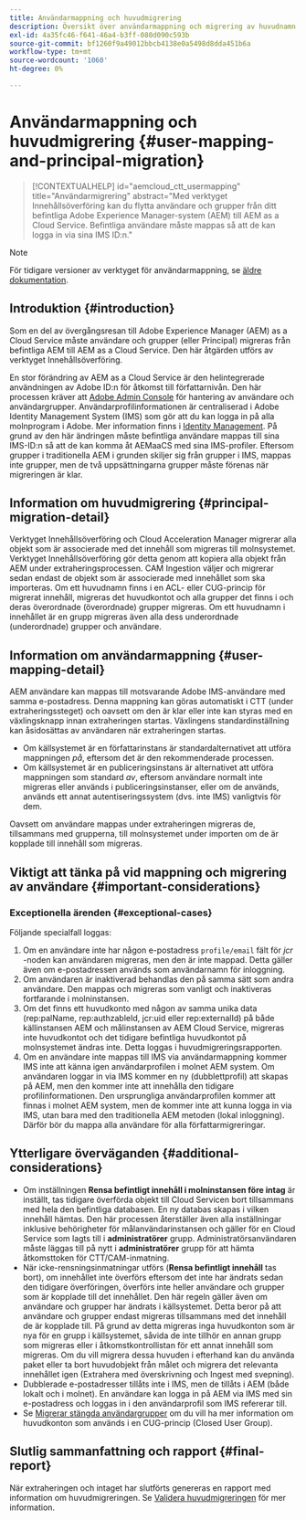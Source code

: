 ```yaml
---
title: Användarmappning och huvudmigrering
description: Översikt över användarmappning och migrering av huvudnamn på AEM as a Cloud Service.
exl-id: 4a35fc46-f641-46a4-b3ff-080d090c593b
source-git-commit: bf1260f9a49012bbcb4138e0a5498d8dda451b6a
workflow-type: tm+mt
source-wordcount: '1060'
ht-degree: 0%

---
```


# Användarmappning och huvudmigrering {#user-mapping-and-principal-migration}

>[!CONTEXTUALHELP]
>id="aemcloud_ctt_usermapping"
>title="Användarmigrering"
>abstract="Med verktyget Innehållsöverföring kan du flytta användare och grupper från ditt befintliga Adobe Experience Manager-system (AEM) till AEM as a Cloud Service. Befintliga användare måste mappas så att de kan logga in via sina IMS ID:n."

>[!NOTE]
>För tidigare versioner av verktyget för användarmappning, se [äldre dokumentation](/help/journey-migration/content-transfer-tool/user-mapping-tool-legacy/considerations-user-mapping-tool-legacy.md).

## Introduktion {#introduction}

Som en del av övergångsresan till Adobe Experience Manager (AEM) as a Cloud Service måste användare och grupper (eller Principal) migreras från befintliga AEM till AEM as a Cloud Service. Den här åtgärden utförs av verktyget Innehållsöverföring.

En stor förändring av AEM as a Cloud Service är den helintegrerade användningen av Adobe ID:n för åtkomst till författarnivån. Den här processen kräver att [Adobe Admin Console](https://helpx.adobe.com/enterprise/using/admin-console.html) för hantering av användare och användargrupper. Användarprofilinformationen är centraliserad i Adobe Identity Management System (IMS) som gör att du kan logga in på alla molnprogram i Adobe. Mer information finns i [Identity Management](https://experienceleague.adobe.com/docs/experience-manager-cloud-service/content/overview/what-is-new-and-different.html#identity-management). På grund av den här ändringen måste befintliga användare mappas till sina IMS-ID:n så att de kan komma åt AEMaaCS med sina IMS-profiler. Eftersom grupper i traditionella AEM i grunden skiljer sig från grupper i IMS, mappas inte grupper, men de två uppsättningarna grupper måste förenas när migreringen är klar.

## Information om huvudmigrering {#principal-migration-detail}

Verktyget Innehållsöverföring och Cloud Acceleration Manager migrerar alla objekt som är associerade med det innehåll som migreras till molnsystemet. Verktyget Innehållsöverföring gör detta genom att kopiera alla objekt från AEM under extraheringsprocessen. CAM Ingestion väljer och migrerar sedan endast de objekt som är associerade med innehållet som ska importeras. Om ett huvudnamn finns i en ACL- eller CUG-princip för migrerat innehåll, migreras det huvudkontot och alla grupper det finns i och deras överordnade (överordnade) grupper migreras. Om ett huvudnamn i innehållet är en grupp migreras även alla dess underordnade (underordnade) grupper och användare.

## Information om användarmappning {#user-mapping-detail}

AEM användare kan mappas till motsvarande Adobe IMS-användare med samma e-postadress. Denna mappning kan göras automatiskt i CTT (under extraheringssteget) och oavsett om den är klar eller inte kan styras med en växlingsknapp innan extraheringen startas. Växlingens standardinställning kan åsidosättas av användaren när extraheringen startas.

* Om källsystemet är en författarinstans är standardalternativet att utföra mappningen _på_, eftersom det är den rekommenderade processen.
* Om källsystemet är en publiceringsinstans är alternativet att utföra mappningen som standard _av_, eftersom användare normalt inte migreras eller används i publiceringsinstanser, eller om de används, används ett annat autentiseringssystem (dvs. inte IMS) vanligtvis för dem.

Oavsett om användare mappas under extraheringen migreras de, tillsammans med grupperna, till molnsystemet under importen om de är kopplade till innehåll som migreras.

## Viktigt att tänka på vid mappning och migrering av användare {#important-considerations}

### Exceptionella ärenden {#exceptional-cases}

Följande specialfall loggas:

1. Om en användare inte har någon e-postadress `profile/email` fält för *jcr* -noden kan användaren migreras, men den är inte mappad. Detta gäller även om e-postadressen används som användarnamn för inloggning.
2. Om användaren är inaktiverad behandlas den på samma sätt som andra användare. Den mappas och migreras som vanligt och inaktiveras fortfarande i molninstansen.
3. Om det finns ett huvudkonto med någon av samma unika data (rep:palName, rep:authzableId, jcr:uid eller rep:externalId) på både källinstansen AEM och målinstansen av AEM Cloud Service, migreras inte huvudkontot och det tidigare befintliga huvudkontot på molnsystemet ändras inte. Detta loggas i huvudmigreringsrapporten.
4. Om en användare inte mappas till IMS via användarmappning kommer IMS inte att känna igen användarprofilen i molnet AEM system. Om användaren loggar in via IMS kommer en ny (dubblettprofil) att skapas på AEM, men den kommer inte att innehålla den tidigare profilinformationen. Den ursprungliga användarprofilen kommer att finnas i molnet AEM system, men de kommer inte att kunna logga in via IMS, utan bara med den traditionella AEM metoden (lokal inloggning). Därför bör du mappa alla användare för alla författarmigreringar.

## Ytterligare överväganden {#additional-considerations}

* Om inställningen **Rensa befintligt innehåll i molninstansen före intag** är inställt, tas tidigare överförda objekt till Cloud Servicen bort tillsammans med hela den befintliga databasen. En ny databas skapas i vilken innehåll hämtas. Den här processen återställer även alla inställningar inklusive behörigheter för målanvändarinstansen och gäller för en Cloud Service som lagts till i **administratörer** grupp. Administratörsanvändaren måste läggas till på nytt i **administratörer** grupp för att hämta åtkomsttoken för CTT/CAM-inmatning.
* När icke-rensningsinmatningar utförs (**Rensa befintligt innehåll** tas bort), om innehållet inte överförs eftersom det inte har ändrats sedan den tidigare överföringen, överförs inte heller användare och grupper som är kopplade till det innehållet. Den här regeln gäller även om användare och grupper har ändrats i källsystemet. Detta beror på att användare och grupper endast migreras tillsammans med det innehåll de är kopplade till. På grund av detta migreras inga huvudkonton som är nya för en grupp i källsystemet, såvida de inte tillhör en annan grupp som migreras eller i åtkomstkontrollistan för ett annat innehåll som migreras. Om du vill migrera dessa huvuden i efterhand kan du använda paket eller ta bort huvudobjekt från målet och migrera det relevanta innehållet igen (Extrahera med överskrivning och Ingest med svepning).
* Dubblerade e-postadresser tillåts inte i IMS, men de tillåts i AEM (både lokalt och i molnet). En användare kan logga in på AEM via IMS med sin e-postadress och loggas in i den användarprofil som IMS refererar till.
* Se [Migrerar stängda användargrupper](/help/journey-migration/content-transfer-tool/using-content-transfer-tool/closed-user-groups-migration.md) om du vill ha mer information om huvudkonton som används i en CUG-princip (Closed User Group).

## Slutlig sammanfattning och rapport {#final-report}

När extraheringen och intaget har slutförts genereras en rapport med information om huvudmigreringen. Se [Validera huvudmigreringen](/help/journey-migration/content-transfer-tool/using-content-transfer-tool/validating-content-transfers.md#how-to-validate-principal-migration) för mer information.
